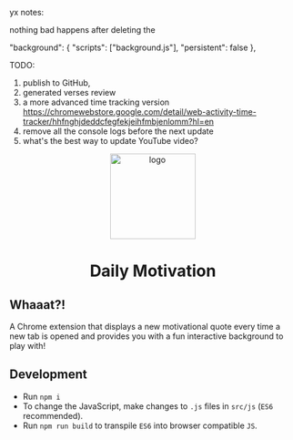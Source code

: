 

yx notes:

nothing bad happens after deleting the

 "background": {
    "scripts": ["background.js"],
    "persistent": false
  },

TODO:
1. publish to GitHub,
2. generated verses review
3. a more advanced time tracking version
https://chromewebstore.google.com/detail/web-activity-time-tracker/hhfnghjdeddcfegfekjeihfmbjenlomm?hl=en
4. remove all the console logs before the next update
5. what's the best way to update YouTube video?

<p align="center"><img src="https://raw.githubusercontent.com/AtaGowani/DailyMotivation/master/.github/logo.png" alt="logo" height="150px"></p>
<h1 align="center">Daily Motivation</h1>

## Whaaat?!

A Chrome extension that displays a new motivational quote every time a new tab is opened and provides you with a fun interactive background to play with!

## Development

* Run `npm i`
* To change the JavaScript, make changes to `.js` files in `src/js` (`ES6` recommended). 
* Run `npm run build` to transpile `ES6` into browser compatible `JS`.